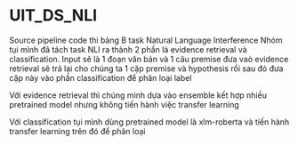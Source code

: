 # UIT_DS_NLI
Source pipeline code thi bảng B task Natural Language Interference
Nhóm tụi mình đã tách task NLI ra thành 2 phần là evidence retrieval và classification. Input sẽ là 1 đoạn văn bản và 1 câu premise đưa vaò evidence retrieval sẽ trả lại cho chúng ta 1 cặp premise và hypothesis rồi sau đó đưa cặp này vào phần classification để phân loại label

Với evidence retrieval thì chúng mình dựa vào ensemble kết hợp nhiều pretrained model nhưng không tiến hành việc transfer learning

Với classification tụi mình dùng pretrained model là xlm-roberta và tiến hành transfer learning trên đó để phân loại
